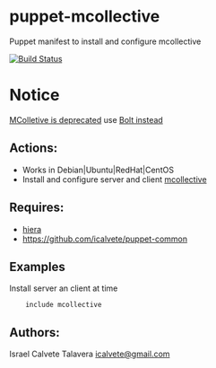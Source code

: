 # puppet-mcollective

Puppet manifest to install and configure mcollective

[![Build Status](https://secure.travis-ci.org/icalvete/puppet-mcollective.png)](http://travis-ci.org/icalvete/puppet-mcollective)

# Notice

[MColletive is deprecated](https://puppet.com/docs/mcollective/current/index.html) use [Bolt instead](https://puppet.com/products/bolt)

## Actions:

* Works in Debian|Ubuntu|RedHat|CentOS
* Install and configure server and client [mcollective](http://puppetlabs.com/mcollective)

## Requires:

* [hiera](http://docs.puppetlabs.com/hiera/1/index.html)
* https://github.com/icalvete/puppet-common

## Examples

Install server an client at time

```puppet
    include mcollective
```

## Authors:

Israel Calvete Talavera <icalvete@gmail.com>
